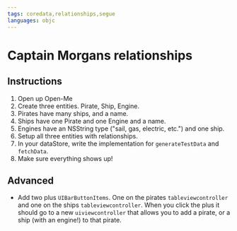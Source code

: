 ```yaml
---
tags: coredata,relationships,segue
languages: objc
---
```


# Captain Morgans relationships

## Instructions

  1. Open up Open-Me
  2. Create three entities. Pirate, Ship, Engine.
  3. Pirates have many ships, and a name.
  4. Ships have one Pirate and one Engine and a name.
  5. Engines have an NSString type ("sail, gas, electric, etc.") and one ship.
  6. Setup all three entities with relationships. 
  7. In your dataStore, write the implementation for `generateTestData` and `fetchData`.  
  8. Make sure everything shows up!

## Advanced

  * Add two plus `UIBarButtonItems`. One on the pirates `tableviewcontroller` and one on the ships `tableviewcontroller`. When you click the plus it should go to a new `uiviewcontroller` that allows you to add a pirate, or a ship (with an engine!) to that pirate.
